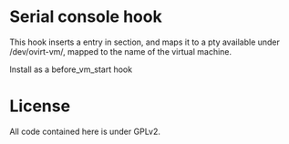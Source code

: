 Serial console hook
===================

This hook inserts a <console> entry in <devices> section, and maps it to a pty available under /dev/ovirt-vm/, mapped to the name of the virtual machine.

Install as a before_vm_start hook


License
=======

All code contained here is under GPLv2.
